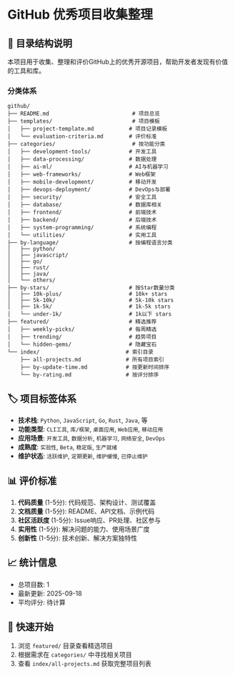 # GitHub 优秀项目收集整理

## 📁 目录结构说明

本项目用于收集、整理和评价GitHub上的优秀开源项目，帮助开发者发现有价值的工具和库。

### 分类体系

```
github/
├── README.md                          # 项目总览
├── templates/                         # 项目模板
│   ├── project-template.md           # 项目记录模板
│   └── evaluation-criteria.md        # 评价标准
├── categories/                        # 按功能分类
│   ├── development-tools/            # 开发工具
│   ├── data-processing/              # 数据处理
│   ├── ai-ml/                        # AI与机器学习
│   ├── web-frameworks/               # Web框架
│   ├── mobile-development/           # 移动开发
│   ├── devops-deployment/            # DevOps与部署
│   ├── security/                     # 安全工具
│   ├── database/                     # 数据库相关
│   ├── frontend/                     # 前端技术
│   ├── backend/                      # 后端技术
│   ├── system-programming/           # 系统编程
│   └── utilities/                    # 实用工具
├── by-language/                      # 按编程语言分类
│   ├── python/
│   ├── javascript/
│   ├── go/
│   ├── rust/
│   ├── java/
│   └── others/
├── by-stars/                         # 按Star数量分类
│   ├── 10k-plus/                     # 10k+ stars
│   ├── 5k-10k/                       # 5k-10k stars
│   ├── 1k-5k/                        # 1k-5k stars
│   └── under-1k/                     # 1k以下 stars
├── featured/                         # 精选推荐
│   ├── weekly-picks/                 # 每周精选
│   ├── trending/                     # 趋势项目
│   └── hidden-gems/                  # 隐藏宝石
└── index/                           # 索引目录
    ├── all-projects.md              # 所有项目索引
    ├── by-update-time.md            # 按更新时间排序
    └── by-rating.md                 # 按评分排序
```

## 🏷️ 项目标签体系

- **技术栈**: `Python`, `JavaScript`, `Go`, `Rust`, `Java`, 等
- **功能类型**: `CLI工具`, `库/框架`, `桌面应用`, `Web应用`, `移动应用`
- **应用场景**: `开发工具`, `数据分析`, `机器学习`, `网络安全`, `DevOps`
- **成熟度**: `实验性`, `Beta`, `稳定版`, `生产就绪`
- **维护状态**: `活跃维护`, `定期更新`, `维护缓慢`, `已停止维护`

## 📊 评价标准

1. **代码质量** (1-5分): 代码规范、架构设计、测试覆盖
2. **文档质量** (1-5分): README、API文档、示例代码
3. **社区活跃度** (1-5分): Issue响应、PR处理、社区参与
4. **实用性** (1-5分): 解决问题的能力、使用场景广度
5. **创新性** (1-5分): 技术创新、解决方案独特性

## 📈 统计信息

- 总项目数: 1
- 最新更新: 2025-09-18
- 平均评分: 待计算

## 🚀 快速开始

1. 浏览 `featured/` 目录查看精选项目
2. 根据需求在 `categories/` 中寻找相关项目
3. 查看 `index/all-projects.md` 获取完整项目列表